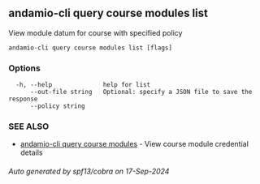 ## andamio-cli query course modules list

View module datum for course with specified policy

```
andamio-cli query course modules list [flags]
```

### Options

```
  -h, --help              help for list
      --out-file string   Optional: specify a JSON file to save the response
      --policy string     
```

### SEE ALSO

* [andamio-cli query course modules](andamio-cli_query_course_modules.md)	 - View course module credential details

###### Auto generated by spf13/cobra on 17-Sep-2024
